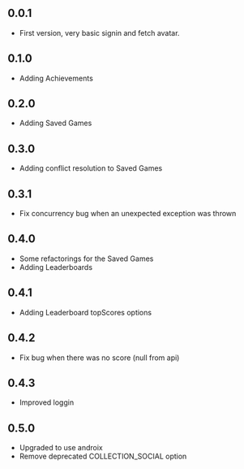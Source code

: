 ## 0.0.1

* First version, very basic signin and fetch avatar.

## 0.1.0

* Adding Achievements

## 0.2.0

* Adding Saved Games

## 0.3.0

* Adding conflict resolution to Saved Games

## 0.3.1

* Fix concurrency bug when an unexpected exception was thrown

## 0.4.0

* Some refactorings for the Saved Games
* Adding Leaderboards

## 0.4.1

* Adding Leaderboard topScores options

## 0.4.2

* Fix bug when there was no score (null from api)

## 0.4.3

* Improved loggin

## 0.5.0

* Upgraded to use androix
* Remove deprecated COLLECTION_SOCIAL option
